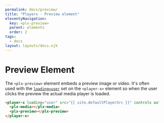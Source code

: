 ```yaml
---
permalink: docs/preview/
title: "Playerx - Preview element"
eleventyNavigation:
  key: <plx-preview>
  parent: elements
  order: 2
tags:
  - docs
layout: layouts/docs.njk
---
```


# Preview Element

The `<plx-preview>` element embeds a preview image or video. It's often used with the [`loading=user`](/docs/loading/) set on the `<player-x>` element so when the user clicks the preview the actual media player is loaded.

<div class="md:w-4/5 relative bg-black">
  <player-x loading="user" src="{{ site.defaultPlayerSrc }}" controls autoplay>
    <plx-media></plx-media>
    <plx-preview onclick="this.hidden = true" oembedurl="{{ site.oEmbedUrl }}/oembed"></plx-preview>
  </player-x>
</div>

```html
<player-x loading="user" src="{{ site.defaultPlayerSrc }}" controls autoplay>
  <plx-media></plx-media>
  <plx-preview></plx-preview>
</player-x>
```
